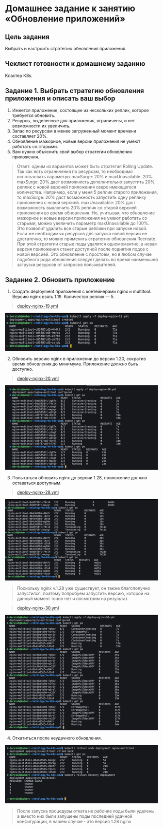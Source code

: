 # Домашнее задание к занятию «Обновление приложений»

## Цель задания

Выбрать и настроить стратегию обновления приложения.

## Чеклист готовности к домашнему заданию

Кластер K8s.

## Задание 1. Выбрать стратегию обновления приложения и описать ваш выбор

1. Имеется приложение, состоящее из нескольких реплик, которое требуется обновить.
2. Ресурсы, выделенные для приложения, ограничены, и нет возможности их увеличить.
3. Запас по ресурсам в менее загруженный момент времени составляет 20%.
4. Обновление мажорное, новые версии приложения не умеют работать со старыми.
5. Вам нужно объяснить свой выбор стратегии обновления приложения.

>Ответ: одним из вариантов может быть стратегия Rolling Update. Так как есть ограничения по ресурсам, то необходимо использовать параметры maxSurge: 20% и maxUnavailable: 20%.
>maxSurge: 20% даст возможность дополнительно запустить 20% реплик с новой версией приложения сверх имеющегося количества. Например, если у меня 5 реплик старого приложения, то maxSurge: 20% даст возможность запустить одну реплику приложения с новой версией.
>maxUnavailable: 20% даст возможность выключить 20% реплик со старой версией приложения во время обновления.
>Но, учитывая, что обновление мажорное и новые версии приложения не умеют работать со старыми, можно увеличить параметр maxUnavailable до 100%. Это позволит удалить все старые реплики при запуске новой.
>Если же необходимых ресурсов для запуска новой версии не достаточно, то можно применить стратегию обновления Recreate. При этой стратегии старые поды удалятся одномоментно, а новая версия приложения станет доступной после поднятия подов с новой версией. Это обновление с простоем, но в любом случае подобного рода обновления следует делать во время наименьшей загрузки ресурсов от запросов пользователей.

## Задание 2. Обновить приложение

1. Создать deployment приложения с контейнерами nginx и multitool. Версию nginx взять 1.19. Количество реплик — 5.

>[deploy-nginx-19.yml](./deploy-nginx-19.yml)

![deploy-19](./task1/deploy-19.png)

2. Обновить версию nginx в приложении до версии 1.20, сократив время обновления до минимума. Приложение должно быть доступно.

>[deploy-nginx-20.yml](./deploy-nginx-20.yml)

![deploy-20](./task1/deploy-20.png)

3. Попытаться обновить nginx до версии 1.28, приложение должно оставаться доступным.

>[deploy-nginx-28.yml](./deploy-nginx-28.yml)

![deploy-28](./task1/deploy-28.png)

>Поскольку nginx v.1.28 уже существует, он также благополучно запустился, поэтому попробуем запустить версию, которой на данный момент точно нет и посмотрим на результат.

>[deploy-nginx-30.yml](./deploy-nginx-30.yml)

![fail](./task1/fail.png)

4. Откатиться после неудачного обновления.

![undo](./task1/undo.png)

>После запуска процедуры отката не рабочие поды были удалены, а вместо них были запущены поды последней удачной конфигурации, в нашем случае - это версия 1.28 nginx
